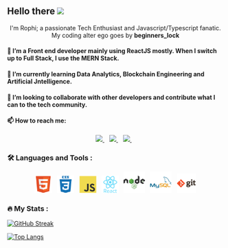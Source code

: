 <div id="greeting" align="left">
  <h2><b size="30px">Hello there </b><img src="https://em-content.zobj.net/thumbs/120/apple/354/waving-hand_medium-dark-skin-tone_1f44b-1f3fe_1f3fe.png" width="20"></h2>
</div>

<div id="header" align="center">
   I'm Rophi; a passionate Tech Enthusiast and Javascript/Typescript fanatic. 
</div>

<div id="header" align="center">
   My coding alter ego  goes by <strong>beginners_lock</strong>
</div>

####  👀 I’m a Front end developer mainly using ReactJS mostly. When I switch up to Full Stack, I use the MERN Stack.
####  🌱 I’m currently learning Data Analytics, Blockchain Engineering and Artificial Jntelligence.
####  💞️ I’m looking to collaborate with other developers and contribute what I can to the tech community.
####  📫 How to reach me:
<div align="center">
  <a href="https://twitter.com/beginners_lock" target="_blank">
    <img src="https://cdn2.iconfinder.com/data/icons/social-media-2285/512/1_Twitter3_colored_svg-512.png" width="40">
  </a>&nbsp;&nbsp;
  <a href="https://www.linkedin.com/in/rophi-chukwu-612837212/" target="_blank">
    <img src="https://cdn2.iconfinder.com/data/icons/social-media-2285/512/1_Linkedin_unofficial_colored_svg-512.png" width="40">
  </a>&nbsp;&nbsp;
  <a href="https://www.instagram.com/beginners_lock/" target="_blank">
    <img src="https://cdn3.iconfinder.com/data/icons/2018-social-media-logotypes/1000/2018_social_media_popular_app_logo_instagram-256.png" width="40">
  </a>&nbsp;&nbsp;
</div>
 
### :hammer_and_wrench: Languages and Tools :
  <div align="center">
    <img src="https://github.com/devicons/devicon/blob/master/icons/html5/html5-original.svg" title="HTML5" alt="HTML" width="40" height="40"/>&nbsp;&nbsp;
    <img src="https://github.com/devicons/devicon/blob/master/icons/css3/css3-plain-wordmark.svg"  title="CSS3" alt="CSS" width="40" height="40"/>&nbsp;&nbsp;
    <img src="https://github.com/devicons/devicon/blob/master/icons/javascript/javascript-original.svg" title="JavaScript" alt="JavaScript" width="40" height="40"/>&nbsp;&nbsp;
    <img src="https://github.com/devicons/devicon/blob/master/icons/react/react-original-wordmark.svg" title="React" alt="React" width="40" height="40"/>&nbsp;&nbsp;
    <img src="https://github.com/devicons/devicon/blob/master/icons/nodejs/nodejs-original-wordmark.svg" title="NodeJS" alt="NodeJS" width="50" height="50"/>&nbsp;&nbsp;
    <img src="https://github.com/devicons/devicon/blob/master/icons/mysql/mysql-original-wordmark.svg" title="MySQL"  alt="MySQL" width="50" height="50"/>&nbsp;&nbsp;
    <img src="https://github.com/devicons/devicon/blob/master/icons/git/git-original-wordmark.svg" title="Git" **alt="Git" width="45" height="45"/>
  </div>

### :fire: My Stats :
[![GitHub Streak](http://github-readme-streak-stats.herokuapp.com?user=beginners-lock)](https://git.io/streak-stats)

[![Top Langs](https://github-readme-stats.vercel.app/api/top-langs/?username=beginners-lock)](https://github.com/anuraghazra/github-readme-stats)

<!---
beginners-lock/beginners-lock is a ✨ special ✨ repository because its `README.md` (this file) appears on your GitHub profile.
You can click the Preview link to take a look at your changes.
--->
